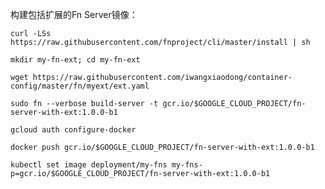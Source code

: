 
构建包括扩展的Fn Server镜像：

    curl -LSs https://raw.githubusercontent.com/fnproject/cli/master/install | sh

    mkdir my-fn-ext; cd my-fn-ext
    
    wget https://raw.githubusercontent.com/iwangxiaodong/container-config/master/fn/myext/ext.yaml
   
    sudo fn --verbose build-server -t gcr.io/$GOOGLE_CLOUD_PROJECT/fn-server-with-ext:1.0.0-b1
    
    gcloud auth configure-docker
        
    docker push gcr.io/$GOOGLE_CLOUD_PROJECT/fn-server-with-ext:1.0.0-b1
    
    kubectl set image deployment/my-fns my-fns-p=gcr.io/$GOOGLE_CLOUD_PROJECT/fn-server-with-ext:1.0.0-b1
